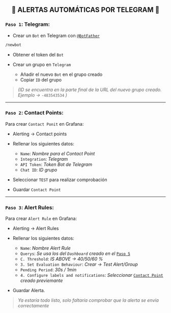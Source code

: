 <h2 align="center"> 🔔 ALERTAS AUTOMÁTICAS POR TELEGRAM 🔔 </h2>

### `Paso 1`: Telegram:

- Crear un `Bot` en Telegram con [`@BotFather`](https://t.me/BotFather)

```bash
/newbot
```
 
- Obtener el token del `Bot`

- Crear un grupo en `Telegram`
    - Añadir el nuevo `Bot` en el grupo creado
    - Copiar `ID` del grupo
> *(ID se encuentra en la parte final de la URL del nuevo grupo creado. Ejemplo →* `-483543534` *)*

---

### `Paso 2`: Contact Points:

Para crear `Contact Ponit` en Grafana:

- Alerting → Contact points
- Rellenar los siguientes datos:
  
    - `Name`: *Nombre para el Contact Point*
    - `Integration`: *Telegram*
    - `API Token`: *Token Bot de Telegram*
    - `Chat ID`: *ID grupo*

- Seleccionar `TEST` para realizar comprobación
- Guardar `Contact Point`
  
---

### `Paso 3`: Alert Rules:

Para crear `Alert Rule` en Grafana:

- Alerting → Alert Rules
- Rellenar los siguientes datos:

    - `Name`: *Nombre Alert Rule*
    - `Querys`: *Se usa los del `Dashboard` creado en el* [`Paso 5`](https://github.com/Manuelms04/JELLYFIN/blob/main/MainFolder/info/6.md#paso-5-visualizar-m%C3%A9tricas)
    - `C. Threshold`: *IS ABOVE → 40/50/60 %*
    - `3. Set Evaluation Behaviour`: *Crear → Test Alert/Group*
    - `Pending Period`: *30s / 1min*
    - `4. Configure labels and notifications`: *Seleccionar* [`Contact Point`](https://github.com/Manuelms04/JELLYFIN/blob/main/MainFolder/info/8.md#paso-2-contact-points) *creado previemante*

- Guardar Alerta.

> *Ya estaría todo listo, solo faltaría comprobar que la alerta se envía correctamente*
